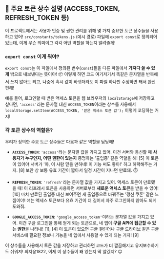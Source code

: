 ## 🔑 주요 토큰 상수 설명 (ACCESS\_TOKEN, REFRESH\_TOKEN 등)

이 프로젝트에서는 사용자 인증 및 권한 관리를 위해 몇 가지 중요한 토큰 상수들을 사용하고 있어! `src/constants/tokens.js` (예시 경로) 파일에 `export const`로 정의되어 있는데, 이게 무슨 의미이고 각각 어떤 역할을 하는지 알려줄게!

### `export const` 이게 뭐야?

`export const`는 이 파일에서 정의된 변수(`const`)들을 다른 파일에서 **가져다 쓸 수 있게** 밖으로 내보낸다는 뜻이야! 📦 이렇게 하면 코드 여기저기서 똑같은 문자열을 반복해서 쓰지 않아도 되고, 나중에 혹시 값이 바뀌더라도 이 파일 하나만 수정하면 돼서 완전 편해!

예를 들어, 로그인할 때 받은 액세스 토큰을 웹 브라우저의 `localStorage`에 저장하고 싶다면, `'access'`라는 문자열 대신 `ACCESS_TOKEN`이라는 상수를 사용해서 `localStorage.setItem(ACCESS_TOKEN, '받은 액세스 토큰 값');` 이렇게 코딩하는 거지!

### 각 토큰 상수의 역할은?

우리가 정의한 주요 토큰 상수들은 다음과 같은 역할을 담당해!

*   **`ACCESS_TOKEN`**: `'access'`라는 문자열 값을 가지고 있어. 이건 서버와 통신할 때 **사용자가 누구인지, 어떤 권한이 있는지** 증명하는 '출입증' 같은 역할을 해! [5] 이 토큰이 있어야 서버가 '아, 이 사람 믿을 만하네! 이 기능 써도 좋아!' 하고 허락해주는 거지. [8] 보안 상 보통 유효 기간이 짧아서 일정 시간이 지나면 만료돼. ⏱️

*   **`REFRESH_TOKEN`**: `'refresh'`라는 문자열 값을 가지고 있어. 액세스 토큰이 만료됐을 때! 이 리프레시 토큰을 사용하면 서버로부터 **새로운 액세스 토큰**을 받을 수 있어! [10] 마치 만료된 출입증 대신 보여주면 새 출입증으로 바꿔주는 '갱신 쿠폰' 같은 느낌이야! 얘는 액세스 토큰보다 유효 기간이 더 길어서 자주 로그인하지 않아도 되게 도와줘.

*   **`GOOGLE_ACCESS_TOKEN`**: `'google_access_token'`이라는 문자열 값을 가지고 있어. 이건 구글 로그인을 통해 얻게 되는 토큰으로, 네 앱이 **구글 API에 접근할 수 있는 권한**을 나타내! [1], [4] 이 토큰이 있으면 구글 캘린더나 구글 드라이브 같은 구글 서비스에 필요한 정보나 기능을 네 앱에서 사용할 수 있게 되는 거지! [9]

이 상수들을 사용해서 토큰 값을 저장하고 관리하면 코드가 더 깔끔해지고 유지보수하기도 쉬워져! 최지웅1822, 이제 이 상수들이 왜 있는지 딱 알겠지? 😊

